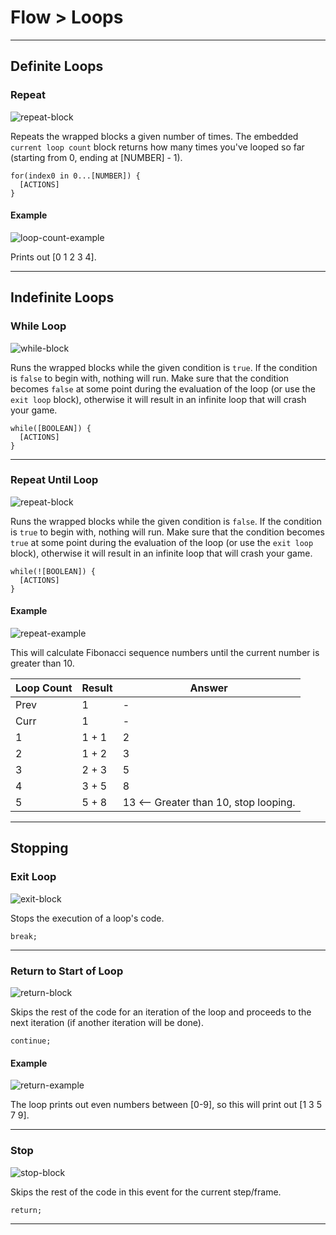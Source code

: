 # Flow > Loops

***

## Definite Loops

### <a name="repeat"></a> Repeat

![repeat-block](http://static.stencyl.com/pedia2/block-images/1%20-%20Flow/1%20-%20Loops/repeat.png)

Repeats the wrapped blocks a given number of times. The embedded `current loop count` block returns how many times you've looped so far (starting from 0, ending at [NUMBER] - 1).

```
for(index0 in 0...[NUMBER]) {
  [ACTIONS]
}
```

#### Example

![loop-count-example](http://static.stencyl.com/pedia2/block-images/extras/flow-loop-example1.png)

Prints out [0 1 2 3 4].

***

## Indefinite Loops

### <a name="while"></a> While Loop

![while-block](http://static.stencyl.com/pedia2/block-images/1%20-%20Flow/1%20-%20Loops/while.png)

Runs the wrapped blocks while the given condition is `true`. If the condition is `false` to begin with, nothing will run. Make sure that the condition becomes `false` at some point during the evaluation of the loop (or use the `exit loop` block), otherwise it will result in an infinite loop that will crash your game.

```
while([BOOLEAN]) {
  [ACTIONS]
}
```

***

### <a name="repeatu"></a> Repeat Until Loop

![repeat-block](http://static.stencyl.com/pedia2/block-images/1%20-%20Flow/1%20-%20Loops/repeatu.png)

Runs the wrapped blocks while the given condition is `false`. If the condition is `true` to begin with, nothing will run. Make sure that the condition becomes `true` at some point during the evaluation of the loop (or use the `exit loop` block), otherwise it will result in an infinite loop that will crash your game.

```
while(![BOOLEAN]) {
  [ACTIONS]
}
```

#### Example

![repeat-example](http://static.stencyl.com/pedia2/block-images/extras/flow-loop-fibonacci.png)

This will calculate Fibonacci sequence numbers until the current number is greater than 10.

Loop Count | Result | Answer
--- | --- | ---
Prev | 1 | -
Curr | 1 | -
1 | 1 + 1 | 2
2 | 1 + 2 | 3
3 | 2 + 3 | 5
4 | 3 + 5 | 8
5 | 5 + 8 | 13 <-- Greater than 10, stop looping.

***

## Stopping

### <a name="break"></a> Exit Loop

![exit-block](http://static.stencyl.com/pedia2/block-images/1%20-%20Flow/1%20-%20Loops/break.png)

Stops the execution of a loop's code.

```
break;
```

***

### <a name="continue"></a> Return to Start of Loop

![return-block](http://static.stencyl.com/pedia2/block-images/1%20-%20Flow/1%20-%20Loops/continue.png)

Skips the rest of the code for an iteration of the loop and proceeds to the next iteration (if another iteration will be done).

```
continue;
```

#### Example

![return-example](http://static.stencyl.com/pedia2/block-images/extras/flow-loop-example2.png)

The loop prints out even numbers between [0-9], so this will print out [1 3 5 7 9].

***

### <a name="stop"></a> Stop

![stop-block](http://static.stencyl.com/pedia2/block-images/1%20-%20Flow/1%20-%20Loops/stop.png)

Skips the rest of the code in this event for the current step/frame.

```
return;
```

***
